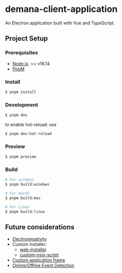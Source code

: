# demana-client-application

An Electron application built with Vue and TypeScript.

## Project Setup

### Prerequisites

- [Node.js](https://nodejs.org/en/download/current): >= v16.14
- [PnpM](https://pnpm.io/installation)

### Install

```bash
$ pnpm install
```

### Development

```bash
$ pnpm dev
```

to enable hot-reload: use

```bash
$ pnpm dev:hot-reload
```

### Preview

```bash
$ pnpm preview
```

### Build

```bash
# For windows
$ pnpm build:windows

# For macOS
$ pnpm build:mac

# For Linux
$ pnpm build:linux
```

## Future considerations

- [Electronegativity](https://github.com/doyensec/electronegativity)
- Custom installer:
  - [web-installer](https://www.electron.build/configuration/nsis.html#web-installer)
  - [custom-nsis-script](https://www.electron.build/configuration/nsis.html#custom-nsis-script)
- [Custom application frame](https://www.electronjs.org/docs/latest/tutorial/window-customization#create-frameless-windows)
- [Online/Offline Event Detection](https://www.electronjs.org/docs/latest/tutorial/online-offline-events)
